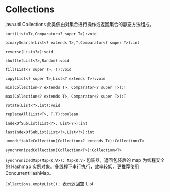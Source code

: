 # Collections

java.util.Collections 此类仅由对集合进行操作或返回集合的静态方法组成。


`sort(List<T>,Comparator<? super T>):void`

`binarySearch(List<? extends T>,T,Comparator<? super T>):int`

`reverse(List<?>):void`

`shuffle(List<?>,Random):void`

`fill(List<? super T>, T):void`

`copy(List<? super T>,List<? extends T>):void`

`min(Collection<? extends T>, Comparator<? super T>):T`

`max(Collection<? extends T>, Comparator<? super T>):T`

`rotate(List<?>,int):void`

`replaceAll(List<T>, T,T):boolean`

`indexOfSubList(List<?>, List<?>):int`

`lastIndexOfSubList(List<?>,List<?>):int`

`unmodifiableCollection(Collection<? extends T>):Collection<T>`

`synchronizedCollection(Collection<T>):Collection<T>`



`synchronizedMap(Map<K,V>): Map<K,V>` 包装器，返回包装后的 map 为线程安全的 Hashmap 实例对象。多线程下串行执行，效率较低，更推荐使用 ConcurrentHashMap。

 `Collections.emptyList(); `表示返回空 List